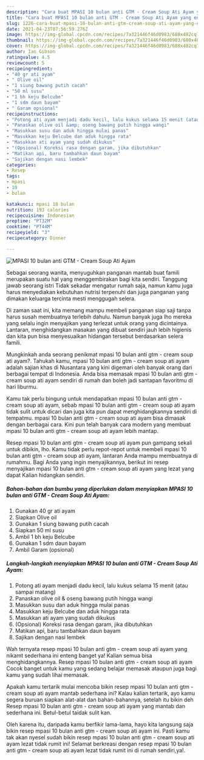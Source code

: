 ```yaml
---
description: "Cara buat MPASI 10 bulan anti GTM - Cream Soup Ati Ayam yang enak dan Mudah Dibuat"
title: "Cara buat MPASI 10 bulan anti GTM - Cream Soup Ati Ayam yang enak dan Mudah Dibuat"
slug: 1226-cara-buat-mpasi-10-bulan-anti-gtm-cream-soup-ati-ayam-yang-enak-dan-mudah-dibuat
date: 2021-04-23T07:56:59.276Z
image: https://img-global.cpcdn.com/recipes/7a321446f46d0983/680x482cq70/mpasi-10-bulan-anti-gtm-cream-soup-ati-ayam-foto-resep-utama.jpg
thumbnail: https://img-global.cpcdn.com/recipes/7a321446f46d0983/680x482cq70/mpasi-10-bulan-anti-gtm-cream-soup-ati-ayam-foto-resep-utama.jpg
cover: https://img-global.cpcdn.com/recipes/7a321446f46d0983/680x482cq70/mpasi-10-bulan-anti-gtm-cream-soup-ati-ayam-foto-resep-utama.jpg
author: Ian Gibson
ratingvalue: 4.5
reviewcount: 5
recipeingredient:
- "40 gr ati ayam"
- " Olive oil"
- "1 siung bawang putih cacah"
- "50 ml susu"
- "1 bh keju Belcube"
- "1 sdm daun bayam"
- " Garam opsional"
recipeinstructions:
- "Potong ati ayam menjadi dadu kecil, lalu kukus selama 15 menit (atau sampai matang)"
- "Panaskan olive oil &amp; oseng bawang putih hingga wangi"
- "Masukkan susu dan aduk hingga mulai panas"
- "Masukkan keju Belcube dan aduk hingga rata"
- "Masukkan ati ayam yang sudah dikukus"
- "(Opsional) Koreksi rasa dengan garam, jika dibutuhkan"
- "Matikan api, baru tambahkan daun bayam"
- "Sajikan dengan nasi lembek"
categories:
- Resep
tags:
- mpasi
- 10
- bulan

katakunci: mpasi 10 bulan 
nutrition: 193 calories
recipecuisine: Indonesian
preptime: "PT32M"
cooktime: "PT44M"
recipeyield: "3"
recipecategory: Dinner

---
```



![MPASI 10 bulan anti GTM - Cream Soup Ati Ayam](https://img-global.cpcdn.com/recipes/7a321446f46d0983/680x482cq70/mpasi-10-bulan-anti-gtm-cream-soup-ati-ayam-foto-resep-utama.jpg)

Sebagai seorang wanita, menyuguhkan panganan mantab buat famili merupakan suatu hal yang menggembirakan bagi kita sendiri. Tanggung jawab seorang istri Tidak sekadar mengatur rumah saja, namun kamu juga harus menyediakan kebutuhan nutrisi terpenuhi dan juga panganan yang dimakan keluarga tercinta mesti menggugah selera.

Di zaman  saat ini, kita memang mampu membeli panganan siap saji tanpa harus susah membuatnya terlebih dahulu. Namun banyak juga lho mereka yang selalu ingin menyajikan yang terlezat untuk orang yang dicintainya. Lantaran, menghidangkan masakan yang dibuat sendiri jauh lebih higienis dan kita pun bisa menyesuaikan hidangan tersebut berdasarkan selera famili. 



Mungkinkah anda seorang penikmat mpasi 10 bulan anti gtm - cream soup ati ayam?. Tahukah kamu, mpasi 10 bulan anti gtm - cream soup ati ayam adalah sajian khas di Nusantara yang kini digemari oleh banyak orang dari berbagai tempat di Indonesia. Anda bisa memasak mpasi 10 bulan anti gtm - cream soup ati ayam sendiri di rumah dan boleh jadi santapan favoritmu di hari liburmu.

Kamu tak perlu bingung untuk mendapatkan mpasi 10 bulan anti gtm - cream soup ati ayam, sebab mpasi 10 bulan anti gtm - cream soup ati ayam tidak sulit untuk dicari dan juga kita pun dapat menghidangkannya sendiri di tempatmu. mpasi 10 bulan anti gtm - cream soup ati ayam bisa dimasak dengan berbagai cara. Kini pun telah banyak cara modern yang membuat mpasi 10 bulan anti gtm - cream soup ati ayam lebih mantap.

Resep mpasi 10 bulan anti gtm - cream soup ati ayam pun gampang sekali untuk dibikin, lho. Kamu tidak perlu repot-repot untuk membeli mpasi 10 bulan anti gtm - cream soup ati ayam, lantaran Anda mampu membuatnya di rumahmu. Bagi Anda yang ingin menyajikannya, berikut ini resep menyajikan mpasi 10 bulan anti gtm - cream soup ati ayam yang lezat yang dapat Kalian hidangkan sendiri.

<!--inarticleads1-->

##### Bahan-bahan dan bumbu yang diperlukan dalam menyiapkan MPASI 10 bulan anti GTM - Cream Soup Ati Ayam:

1. Gunakan 40 gr ati ayam
1. Siapkan  Olive oil
1. Gunakan 1 siung bawang putih cacah
1. Siapkan 50 ml susu
1. Ambil 1 bh keju Belcube
1. Gunakan 1 sdm daun bayam
1. Ambil  Garam (opsional)




<!--inarticleads2-->

##### Langkah-langkah menyiapkan MPASI 10 bulan anti GTM - Cream Soup Ati Ayam:

1. Potong ati ayam menjadi dadu kecil, lalu kukus selama 15 menit (atau sampai matang)
1. Panaskan olive oil &amp; oseng bawang putih hingga wangi
1. Masukkan susu dan aduk hingga mulai panas
1. Masukkan keju Belcube dan aduk hingga rata
1. Masukkan ati ayam yang sudah dikukus
1. (Opsional) Koreksi rasa dengan garam, jika dibutuhkan
1. Matikan api, baru tambahkan daun bayam
1. Sajikan dengan nasi lembek




Wah ternyata resep mpasi 10 bulan anti gtm - cream soup ati ayam yang nikamt sederhana ini enteng banget ya! Kalian semua bisa menghidangkannya. Resep mpasi 10 bulan anti gtm - cream soup ati ayam Cocok banget untuk kamu yang sedang belajar memasak ataupun juga bagi kamu yang sudah lihai memasak.

Apakah kamu tertarik mulai mencoba bikin resep mpasi 10 bulan anti gtm - cream soup ati ayam mantab sederhana ini? Kalau kalian tertarik, ayo kamu segera buruan siapkan alat-alat dan bahan-bahannya, setelah itu bikin deh Resep mpasi 10 bulan anti gtm - cream soup ati ayam yang mantab dan sederhana ini. Betul-betul taidak sulit kan. 

Oleh karena itu, daripada kamu berfikir lama-lama, hayo kita langsung saja bikin resep mpasi 10 bulan anti gtm - cream soup ati ayam ini. Pasti kamu tak akan nyesel sudah bikin resep mpasi 10 bulan anti gtm - cream soup ati ayam lezat tidak rumit ini! Selamat berkreasi dengan resep mpasi 10 bulan anti gtm - cream soup ati ayam lezat tidak rumit ini di rumah sendiri,ya!.

